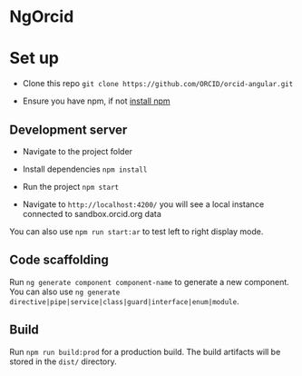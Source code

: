 # NgOrcid

# Set up

- Clone this repo `git clone https://github.com/ORCID/orcid-angular.git`

- Ensure you have npm, if not [install npm](https://www.npmjs.com/get-npm)

## Development server

- Navigate to the project folder

- Install dependencies `npm install`

- Run the project `npm start`

- Navigate to `http://localhost:4200/` you will see a local instance connected to sandbox.orcid.org data

You can also use `npm run start:ar` to test left to right display mode.

## Code scaffolding

Run `ng generate component component-name` to generate a new component. You can also use `ng generate directive|pipe|service|class|guard|interface|enum|module`.

## Build

Run `npm run build:prod` for a production build. The build artifacts will be stored in the `dist/` directory.

